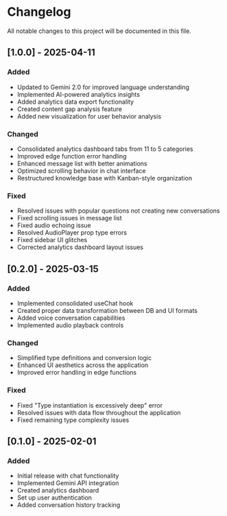 
# Changelog

All notable changes to this project will be documented in this file.

## [1.0.0] - 2025-04-11

### Added
- Updated to Gemini 2.0 for improved language understanding
- Implemented AI-powered analytics insights
- Added analytics data export functionality
- Created content gap analysis feature
- Added new visualization for user behavior analysis

### Changed
- Consolidated analytics dashboard tabs from 11 to 5 categories
- Improved edge function error handling
- Enhanced message list with better animations
- Optimized scrolling behavior in chat interface
- Restructured knowledge base with Kanban-style organization

### Fixed
- Resolved issues with popular questions not creating new conversations
- Fixed scrolling issues in message list
- Fixed audio echoing issue
- Resolved AudioPlayer prop type errors
- Fixed sidebar UI glitches
- Corrected analytics dashboard layout issues

## [0.2.0] - 2025-03-15

### Added
- Implemented consolidated useChat hook
- Created proper data transformation between DB and UI formats
- Added voice conversation capabilities
- Implemented audio playback controls

### Changed
- Simplified type definitions and conversion logic
- Enhanced UI aesthetics across the application
- Improved error handling in edge functions

### Fixed
- Fixed "Type instantiation is excessively deep" error
- Resolved issues with data flow throughout the application
- Fixed remaining type complexity issues

## [0.1.0] - 2025-02-01

### Added
- Initial release with chat functionality
- Implemented Gemini API integration
- Created analytics dashboard
- Set up user authentication
- Added conversation history tracking
